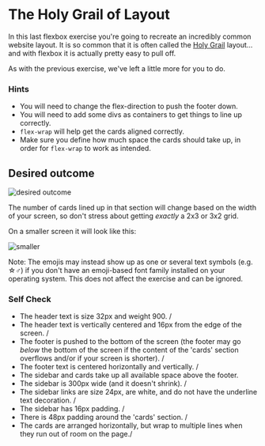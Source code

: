 # The Holy Grail of Layout

In this last flexbox exercise you're going to recreate an incredibly common website layout. It is so common that it is often called the [Holy Grail](https://www.google.com/search?q=holy+grail+layout&tbm=isch&sclient=img) layout... and with flexbox it is actually pretty easy to pull off.

As with the previous exercise, we've left a little more for you to do.

### Hints
- You will need to change the flex-direction to push the footer down.
- You will need to add some divs as containers to get things to line up correctly.
- `flex-wrap` will help get the cards aligned correctly.
-  Make sure you define how much space the cards should take up, in order for `flex-wrap` to work as intended.

## Desired outcome

![desired outcome](./desired-outcome.png)

The number of cards lined up in that section will change based on the width of your screen, so don't stress about getting _exactly_ a 2x3 or 3x2 grid.

On a smaller screen it will look like this:

![smaller](./desired-outcome-smaller.png)

Note: The emojis may instead show up as one or several text symbols (e.g. &#9734;&#9794;) if you don't have an emoji-based font family installed on your operating system. This does not affect the exercise and can be ignored.

### Self Check
- The header text is size 32px and weight 900. /
- The header text is vertically centered and 16px from the edge of the screen. /
- The footer is pushed to the bottom of the screen (the footer may go _below_ the bottom of the screen if the content of the 'cards' section overflows and/or if your screen is shorter). /
- The footer text is centered horizontally and vertically. /
- The sidebar and cards take up all available space above the footer.
- The sidebar is 300px wide (and it doesn't shrink). /
- The sidebar links are size 24px, are white, and do not have the underline text decoration. /
- The sidebar has 16px padding. /
- There is 48px padding around the 'cards' section. /
- The cards are arranged horizontally, but wrap to multiple lines when they run out of room on the page./
